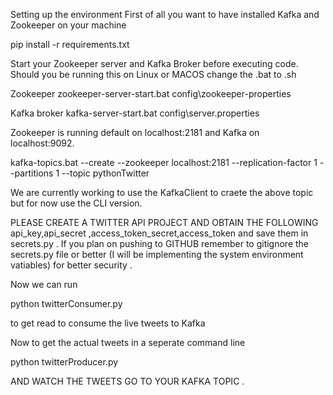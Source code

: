 Setting up the environment
First of all you want to have installed Kafka and Zookeeper on your machine

pip install -r requirements.txt

Start your Zookeeper server and Kafka Broker before executing code.
Should you be running this on Linux or MACOS change the .bat to .sh

Zookeeper
zookeeper-server-start.bat config\zookeeper-properties

Kafka broker
kafka-server-start.bat config\server.properties

Zookeeper is running default on localhost:2181 and Kafka on localhost:9092.

kafka-topics.bat --create --zookeeper localhost:2181 --replication-factor 1 --partitions 1 --topic pythonTwitter 

We are currently working to use the KafkaClient to craete the above topic but for now use the CLI version.

PLEASE CREATE A TWITTER API PROJECT AND OBTAIN THE FOLLOWING api_key,api_secret ,access_token_secret,access_token and save them in secrets.py . If you plan on pushing to GITHUB remember to gitignore the secrets.py file or better (I will be implementing the system environment vatiables) for better security .

Now we can run 

python twitterConsumer.py 

to get read to consume the live tweets to Kafka

Now to get the actual tweets in a seperate command line

python twitterProducer.py 

AND WATCH THE TWEETS GO TO YOUR KAFKA TOPIC .